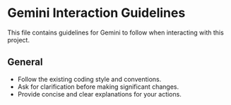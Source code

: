 # Gemini Interaction Guidelines

This file contains guidelines for Gemini to follow when interacting with this project.

## General

*   Follow the existing coding style and conventions.
*   Ask for clarification before making significant changes.
*   Provide concise and clear explanations for your actions.
